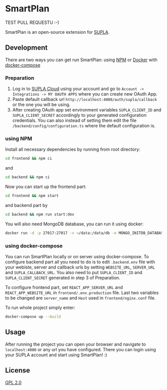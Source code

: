 # SmartPlan

TEST PULL REQUESTU :-)

SmartPlan is an open-source extension for [SUPLA](https://www.supla.org).
## Development

There are two ways you can get run SmartPlan: using [NPM](https://www.npmjs.com/) or [Docker](https://www.docker.com/get-started) with [docker-compose](https://docs.docker.com/compose/)
### Preparation
1. Log in to [SUPLA Cloud](https://cloud.supla.org/login) using your account and go to `Account -> Integrations -> MY OAUTH APPS` where you can create new OAuth App. 
2. Paste default callback url `http://localhost:4000/auth/supla/callback` or the one you will be using.
3. After creating OAuth app set environment variables `SUPLA_CLIENT_ID` and `SUPLA_CLIENT_SECRET` accordingly to your generated configuration credentials. You can also instead of setting them edit the file `/backend/config/configuration.ts` where the default configuration is.

### using NPM
 Install all necessary dependencies by running from root directory: 
```bash
cd frontend && npm ci
```
and
```bash
cd backend && npm ci
```
Now you can start up the frontend part:
```bash
cd frontend && npm start
```
and backend part by
```bash
cd backend && npm run start:dev
```
You will also need MongoDB database, you can run it using docker: 
```bash
docker run -d -p 27017:27017 -v ~/data:/data/db -e MONGO_INITDB_DATABASE=smartplan_db --name=SMARTPLAN_MONGO mongo
```

### using docker-compose

You can run SmartPlan locally or on server using docker-compose. To configure backend part all you need to do is to edit `.backend.env` file with your webiste, server and callback urls by  setting `WEBSITE_URL`, `SERVER_URL` and `SUPLA_CALLBACK_URL`. You also need to put `SUPLA_CLIENT_ID` and `SUPLA_CLIENT_SECRET` generated in step 3 of Preparation.

To configure frontend part, set `REACT_APP_SERVER_URL` and `REACT_APP_WEBSITE_URL` in `frontend/.env.production` file. Last two variables to be changed are `server_name` and `Host` used in `frontend/nginx.conf` file.

To run whole project simply enter:
```bash
docker-compose up --build
```
## Usage

After running the project you can open your browser and navigate to `localhost:4000` or any url you have configured. There you can login using your SUPLA account and start using SmartPlan! :)
## License
[GPL 2.0](https://choosealicense.com/licenses/gpl-2.0/)
